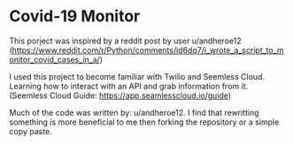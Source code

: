 # Covid-19 Monitor

This porject was inspired by a reddit post by user u/andheroe12 (https://www.reddit.com/r/Python/comments/id6dq7/i_wrote_a_script_to_monitor_covid_cases_in_a/)

I used this project to become familiar with Twilio and Seemless Cloud. Learning how to interact with an API and grab information from it. (Seemless Cloud Guide: https://app.seamlesscloud.io/guide)

Much of the code was written by: u/andheroe12. I find that rewritting something is more beneficial to me then forking the repository or a simple copy paste. 
